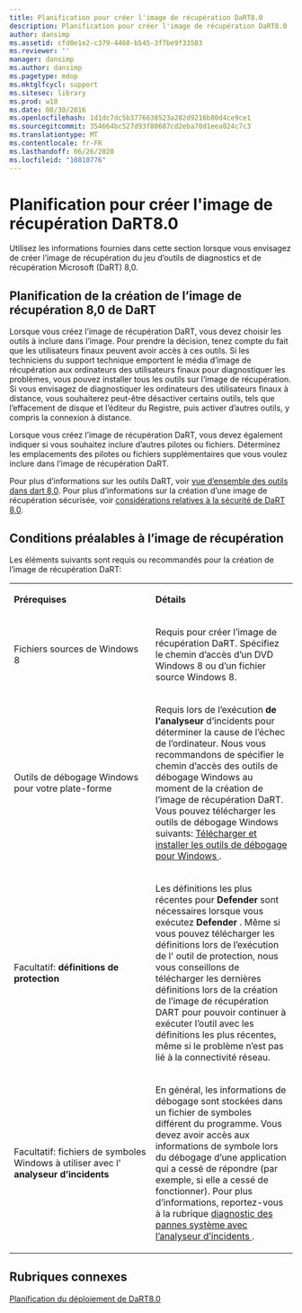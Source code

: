 ```yaml
---
title: Planification pour créer l'image de récupération DaRT8.0
description: Planification pour créer l'image de récupération DaRT8.0
author: dansimp
ms.assetid: cfd0e1e2-c379-4460-b545-3f7be9f33583
ms.reviewer: ''
manager: dansimp
ms.author: dansimp
ms.pagetype: mdop
ms.mktglfcycl: support
ms.sitesec: library
ms.prod: w10
ms.date: 08/30/2016
ms.openlocfilehash: 1d1dc7dc5b3776638523a282d9216b80d4ce9ce1
ms.sourcegitcommit: 354664bc527d93f80687cd2eba70d1eea024c7c3
ms.translationtype: MT
ms.contentlocale: fr-FR
ms.lasthandoff: 06/26/2020
ms.locfileid: "10810776"
---
```

# Planification pour créer l'image de récupération DaRT8.0


Utilisez les informations fournies dans cette section lorsque vous envisagez de créer l’image de récupération du jeu d’outils de diagnostics et de récupération Microsoft (DaRT) 8,0.

## Planification de la création de l’image de récupération 8,0 de DaRT


Lorsque vous créez l’image de récupération DaRT, vous devez choisir les outils à inclure dans l’image. Pour prendre la décision, tenez compte du fait que les utilisateurs finaux peuvent avoir accès à ces outils. Si les techniciens du support technique emportent le média d’image de récupération aux ordinateurs des utilisateurs finaux pour diagnostiquer les problèmes, vous pouvez installer tous les outils sur l’image de récupération. Si vous envisagez de diagnostiquer les ordinateurs des utilisateurs finaux à distance, vous souhaiterez peut-être désactiver certains outils, tels que l’effacement de disque et l’éditeur du Registre, puis activer d’autres outils, y compris la connexion à distance.

Lorsque vous créez l’image de récupération DaRT, vous devez également indiquer si vous souhaitez inclure d’autres pilotes ou fichiers. Déterminez les emplacements des pilotes ou fichiers supplémentaires que vous voulez inclure dans l’image de récupération DaRT.

Pour plus d’informations sur les outils DaRT, voir [vue d’ensemble des outils dans dart 8,0](overview-of-the-tools-in-dart-80-dart-8.md). Pour plus d’informations sur la création d’une image de récupération sécurisée, voir [considérations relatives à la sécurité de DaRT 8,0](security-considerations-for-dart-80--dart-8.md).

## Conditions préalables à l’image de récupération


Les éléments suivants sont requis ou recommandés pour la création de l’image de récupération DaRT:

<table>
<colgroup>
<col width="50%" />
<col width="50%" />
</colgroup>
<tbody>
<tr class="odd">
<td align="left"><p><strong>Prérequises</strong></p></td>
<td align="left"><p><strong>Détails</strong></p></td>
</tr>
<tr class="even">
<td align="left"><p>Fichiers sources de Windows 8</p></td>
<td align="left"><p>Requis pour créer l’image de récupération DaRT. Spécifiez le chemin d’accès d’un DVD Windows 8 ou d’un fichier source Windows 8.</p></td>
</tr>
<tr class="odd">
<td align="left"><p>Outils de débogage Windows pour votre plate-forme</p></td>
<td align="left"><p>Requis lors de l’exécution <strong> de l’analyseur </strong> d’incidents pour déterminer la cause de l’échec de l’ordinateur. Nous vous recommandons de spécifier le chemin d’accès des outils de débogage Windows au moment de la création de l’image de récupération DaRT. Vous pouvez télécharger les outils de débogage Windows suivants: <a href="https://go.microsoft.com/fwlink/?LinkId=99934" data-raw-source="[Download and Install Debugging Tools for Windows](https://go.microsoft.com/fwlink/?LinkId=99934)"> Télécharger et installer les outils de débogage pour Windows </a> .</p></td>
</tr>
<tr class="even">
<td align="left"><p>Facultatif: <strong> définitions de protection </strong></p></td>
<td align="left"><p>Les définitions les plus récentes pour <strong> Defender </strong> sont nécessaires lorsque vous exécutez <strong> Defender </strong> . Même si vous pouvez télécharger les définitions lors de l’exécution de l' <strong> </strong> outil de protection, nous vous conseillons de télécharger les dernières définitions lors de la création de l’image de récupération DART pour pouvoir continuer à exécuter l’outil avec les définitions les plus récentes, même si le problème n’est pas lié à la connectivité réseau.</p></td>
</tr>
<tr class="odd">
<td align="left"><p>Facultatif: fichiers de symboles Windows à utiliser avec l' <strong> analyseur d’incidents</strong></p></td>
<td align="left"><p>En général, les informations de débogage sont stockées dans un fichier de symboles différent du programme. Vous devez avoir accès aux informations de symbole lors du débogage d’une application qui a cessé de répondre (par exemple, si elle a cessé de fonctionner). Pour plus d’informations, reportez-vous à la rubrique <a href="diagnosing-system-failures-with-crash-analyzer--dart-8.md" data-raw-source="[Diagnosing System Failures with Crash Analyzer](diagnosing-system-failures-with-crash-analyzer--dart-8.md)"> diagnostic des pannes système avec l’analyseur d’incidents </a> .</p></td>
</tr>
</tbody>
</table>

 

## Rubriques connexes


[Planification du déploiement de DaRT8.0](planning-to-deploy-dart-80-dart-8.md)

 

 





